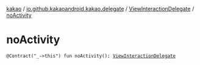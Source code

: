 [kakao](../../index.md) / [io.github.kakaoandroid.kakao.delegate](../index.md) / [ViewInteractionDelegate](index.md) / [noActivity](./no-activity.md)

# noActivity

`@Contract("_->this") fun noActivity(): `[`ViewInteractionDelegate`](index.md)